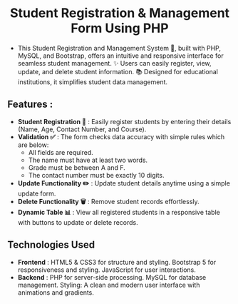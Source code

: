 <h1 align="center">Student Registration & Management Form Using PHP </h1>

- This Student Registration and Management System 📝, built with PHP, MySQL, and Bootstrap, offers an intuitive and responsive interface for seamless student management. ✨ Users can easily register, view, update, and delete student information. 📚 Designed for educational institutions, it simplifies student data management.


## Features :
- <b>Student Registration 📝</b> : Easily register students by entering their details (Name, Age, Contact Number, and Course).
- <b>Validation ✅</b> : The form checks data accuracy with simple rules which are below:
    - All fields are required.
    - The name must have at least two words.
    - Grade must be between A and F.
    - The contact number must be exactly 10 digits.
- <b>Update Functionality ✏️</b> : Update student details anytime using a simple update form.
- <b>Delete Functionality 🗑️</b> : Remove student records effortlessly.
- <b>Dynamic Table 📊</b> : View all registered students in a responsive table with buttons to update or delete records.

## Technologies Used
- <b>Frontend</b> : HTML5 & CSS3 for structure and styling. Bootstrap 5 for responsiveness and styling. JavaScript for user interactions.
- <b>Backend</b> : PHP for server-side processing. MySQL for database management. Styling: A clean and modern user interface with animations and gradients.

<div align="center">
<videosrc="https://github.com/user-attachments/assets/eb4efa30-6840-42d3-b6d1-8ceccf5ecdc1"/>
</div>
